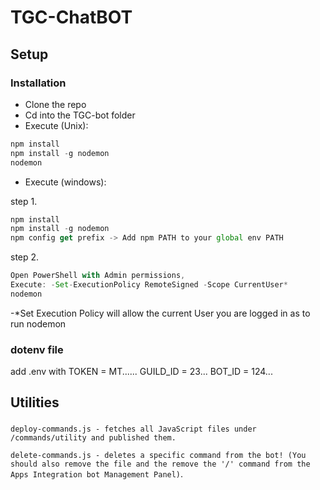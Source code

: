 # TGC-ChatBOT

## Setup

### Installation

- Clone the repo
- Cd into the TGC-bot folder
- Execute (Unix):

```js
npm install
npm install -g nodemon
nodemon
```

- Execute (windows):

step 1.

```js
npm install
npm install -g nodemon
npm config get prefix -> Add npm PATH to your global env PATH
```

step 2.

```js
Open PowerShell with Admin permissions,
Execute: -Set-ExecutionPolicy RemoteSigned -Scope CurrentUser*
nodemon
```

-\*Set Execution Policy will allow the current User you are logged in as to run nodemon

### dotenv file

add .env with
TOKEN = MT......
GUILD_ID = 23...
BOT_ID = 124...

## Utilities

###

`deploy-commands.js - fetches all JavaScript files under /commands/utility and published them.`

`delete-commands.js - deletes a specific command from the bot! (You should also remove the file and the remove the '/' command from the Apps Integration bot Management Panel)`.
